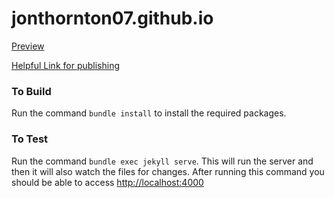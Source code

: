 # jonthornton07.github.io

[Preview](http://jonthornton07.github.io/)

[Helpful Link for publishing](http://www.curtismlarson.com/blog/2015/04/12/github-pages-google-domains/)

### To Build
Run the command ```bundle install``` to install the required packages.

### To Test
Run the command ```bundle exec jekyll serve```.  This will run the server and then it will also watch the files for changes.
After running this command you should be able to access [http://localhost:4000](http://localhost:4000)
